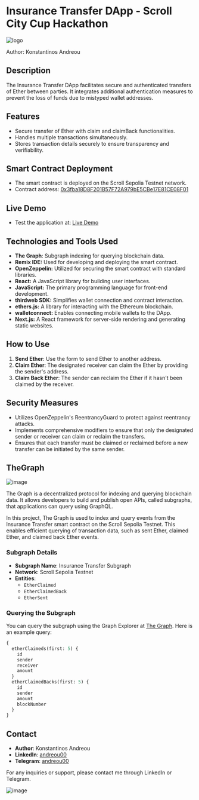 # Insurance Transfer DApp - Scroll City Cup Hackathon

![logo](https://github.com/user-attachments/assets/7e23684c-31f9-4b25-8424-4ecde756f338)

Author: Konstantinos Andreou


## Description

The Insurance Transfer DApp facilitates secure and authenticated transfers of Ether between parties. It integrates additional authentication measures to prevent the loss of funds due to mistyped wallet addresses.

## Features

- Secure transfer of Ether with claim and claimBack functionalities.
- Handles multiple transactions simultaneously.
- Stores transaction details securely to ensure transparency and verifiability.


## Smart Contract Deployment

- The smart contract is deployed on the Scroll Sepolia Testnet network.
- Contract address: [0x3fba18D8F201B57F72A979bE5CBe17E81CE08F01](https://sepolia.scrollscan.com/address/0x3fba18D8F201B57F72A979bE5CBe17E81CE08F01#code)


## Live Demo

- Test the application at: [Live Demo](https://insurancetransferscroll.netlify.app/)

## Technologies and Tools Used

- **The Graph**: Subgraph indexing for querying blockchain data.
- **Remix IDE:** Used for developing and deploying the smart contract.
- **OpenZeppelin:** Utilized for securing the smart contract with standard libraries.
- **React:** A JavaScript library for building user interfaces.
- **JavaScript:** The primary programming language for front-end development.
- **thirdweb SDK:** Simplifies wallet connection and contract interaction.
- **ethers.js:** A library for interacting with the Ethereum blockchain.
- **walletconnect:** Enables connecting mobile wallets to the DApp.
- **Next.js:** A React framework for server-side rendering and generating static websites.

## How to Use

1. **Send Ether**: Use the form to send Ether to another address.
2. **Claim Ether**: The designated receiver can claim the Ether by providing the sender's address.
3. **Claim Back Ether**: The sender can reclaim the Ether if it hasn't been claimed by the receiver.


## Security Measures

- Utilizes OpenZeppelin's ReentrancyGuard to protect against reentrancy attacks.
- Implements comprehensive modifiers to ensure that only the designated sender or receiver can claim or reclaim the transfers.
- Ensures that each transfer must be claimed or reclaimed before a new transfer can be initiated by the same sender.

## TheGraph 
![image](https://github.com/user-attachments/assets/a21c628d-3730-4d55-8388-9b0bcdb26667)

The Graph is a decentralized protocol for indexing and querying blockchain data. It allows developers to build and publish open APIs, called subgraphs, that applications can query using GraphQL. 

In this project, The Graph is used to index and query events from the Insurance Transfer smart contract on the Scroll Sepolia Testnet. This enables efficient querying of transaction data, such as sent Ether, claimed Ether, and claimed back Ether events.

### Subgraph Details

- **Subgraph Name**: Insurance Transfer Subgraph
- **Network**: Scroll Sepolia Testnet
- **Entities**: 
  - `EtherClaimed`
  - `EtherClaimedBack`
  - `EtherSent`

### Querying the Subgraph

You can query the subgraph using the Graph Explorer at [The Graph](https://thegraph.com/). Here is an example query:

```graphql
{
  etherClaimeds(first: 5) {
    id
    sender
    receiver
    amount
  }
  etherClaimedBacks(first: 5) {
    id
    sender
    amount
    blockNumber
  }
}
```
## Contact

- **Author**: Konstantinos Andreou
- **LinkedIn**: [andreou00](https://www.linkedin.com/in/andreou00/)
- **Telegram**: [andreou00](https://t.me/andreou00)

For any inquiries or support, please contact me through LinkedIn or Telegram.


![image](https://github.com/user-attachments/assets/a21c628d-3730-4d55-8388-9b0bcdb26667)

